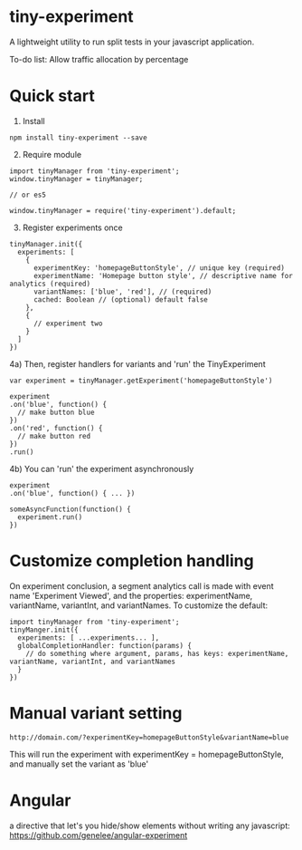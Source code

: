 # tiny-experiment

A lightweight utility to run split tests in your javascript application.

To-do list:
Allow traffic allocation by percentage


# Quick start

1) Install
```
npm install tiny-experiment --save
```

2) Require module
```
import tinyManager from 'tiny-experiment';
window.tinyManager = tinyManager;

// or es5

window.tinyManager = require('tiny-experiment').default;

```

3) Register experiments once
```
tinyManager.init({
  experiments: [
    {
      experimentKey: 'homepageButtonStyle', // unique key (required)
      experimentName: 'Homepage button style', // descriptive name for analytics (required)
      variantNames: ['blue', 'red'], // (required)
      cached: Boolean // (optional) default false
    },
    {
      // experiment two
    }
  ]
})
```

4a) Then, register handlers for variants and 'run' the TinyExperiment
```
var experiment = tinyManager.getExperiment('homepageButtonStyle')

experiment
.on('blue', function() {
  // make button blue
})
.on('red', function() {
  // make button red
})
.run()
```

4b) You can 'run' the experiment asynchronously
```
experiment
.on('blue', function() { ... })

someAsyncFunction(function() {
  experiment.run()
})
```

# Customize completion handling

On experiment conclusion, a segment analytics call is made with event name 'Experiment Viewed', and the properties: experimentName, variantName, variantInt, and variantNames. To customize the default:

```
import tinyManager from 'tiny-experiment';
tinyManger.init({
  experiments: [ ...experiments... ],
  globalCompletionHandler: function(params) {
    // do something where argument, params, has keys: experimentName, variantName, variantInt, and variantNames
  }
})
```

# Manual variant setting

```
http://domain.com/?experimentKey=homepageButtonStyle&variantName=blue
```

This will run the experiment with experimentKey = homepageButtonStyle, and manually set the variant as 'blue'

# Angular 

a directive that let's you hide/show elements without writing any javascript: https://github.com/genelee/angular-experiment